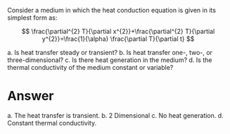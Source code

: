 Consider a medium in which the heat conduction equation is given in its simplest form as:

$$
\frac{\partial^{2} T}{\partial x^{2}}+\frac{\partial^{2} T}{\partial y^{2}}=\frac{1}{\alpha} \frac{\partial T}{\partial t}
$$

a. Is heat transfer steady or transient?
b. Is heat transfer one-, two-, or three-dimensional?
c. Is there heat generation in the medium?
d. Is the thermal conductivity of the medium constant or variable?

# Answer

a. The heat transfer is transient.
b. 2 Dimensional
c. No heat generation.
d. Constant thermal conductivity.